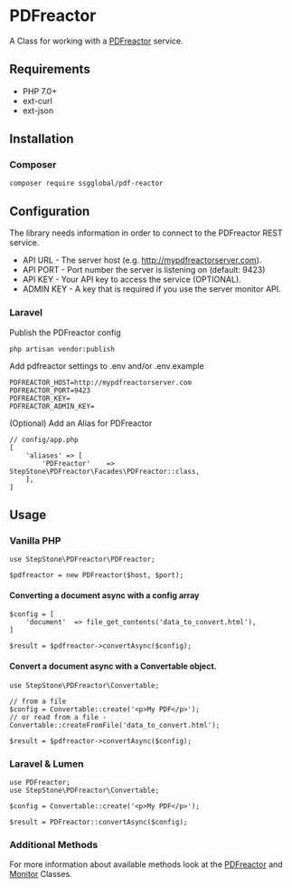 # PDFreactor

A Class for working with a [PDFreactor](https://www.pdfreactor.com/) service.

## Requirements
- PHP 7.0+
- ext-curl
- ext-json

## Installation

### Composer

```
composer require ssgglobal/pdf-reactor
```

## Configuration

The library needs information in order to connect to the PDFreactor REST service.

* API URL - The server host (e.g. http://mypdfreactorserver.com).
* API PORT - Port number the server is listening on (default: 9423)
* API KEY - Your API key to access the service (OPTIONAL).
* ADMIN KEY - A key that is required if you use the server monitor API.

### Laravel

Publish the PDFreactor config

```
php artisan vendor:publish
```

Add pdfreactor settings to .env and/or .env.example

```
PDFREACTOR_HOST=http://mypdfreactorserver.com
PDFREACTOR_PORT=9423
PDFREACTOR_KEY=
PDFREACTOR_ADMIN_KEY=
```

(Optional) Add an Alias for PDFreactor

```
// config/app.php
[
    'aliases' => [
        'PDFreactor'    => StepStone\PDFreactor\Facades\PDFreactor::class,
    ],
]
```

## Usage

### Vanilla PHP

```
use StepStone\PDFreactor\PDFreactor;

$pdfreactor = new PDFreactor($host, $port);
```

#### Converting a document async with a config array

```
$config = [
    'document'  => file_get_contents('data_to_convert.html'),
]

$result = $pdfreactor->convertAsync($config);
```

#### Convert a document async with a Convertable object.

```
use StepStone\PDFreactor\Convertable;

// from a file
$config = Convertable::create('<p>My PDF</p>');
// or read from a file - Convertable::createFromFile('data_to_convert.html');

$result = $pdfreactor->convertAsync($config);
```

### Laravel & Lumen

```
use PDFreactor;
use StepStone\PDFreactor\Convertable;

$config = Convertable::create('<p>My PDF</p>');

$result = PDFreactor::convertAsync($config);
```

### Additional Methods

For more information about available methods look at the [PDFreactor](https://github.com/ssgglobal/PDFreactor/blob/master/src/PDFreactor/PDFreactor.php) and [Monitor](https://github.com/ssgglobal/PDFreactor/blob/master/src/PDFreactor/Monitor.php) Classes.